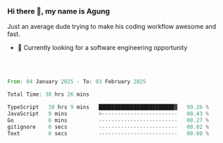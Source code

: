### Hi there 👋, my name is Agung
Just an average dude trying to make his coding workflow awesome and fast.

<!--
**agungfir98/agungfir98** is a ✨ _special_ ✨ repository because its `README.md` (this file) appears on your GitHub profile.
-->

- 🔭 Currently looking for a software engineering opportunity
<br/>
<br/>
<!--START_SECTION:waka-->

```rust
From: 04 January 2025 - To: 03 February 2025

Total Time: 38 hrs 26 mins

TypeScript   38 hrs 9 mins   ████████████████████████▓   99.26 %
JavaScript   9 mins          >------------------------   00.43 %
Go           6 mins          -------------------------   00.27 %
gitignore    0 secs          -------------------------   00.02 %
Text         0 secs          -------------------------   00.00 %
```

<!--END_SECTION:waka-->
